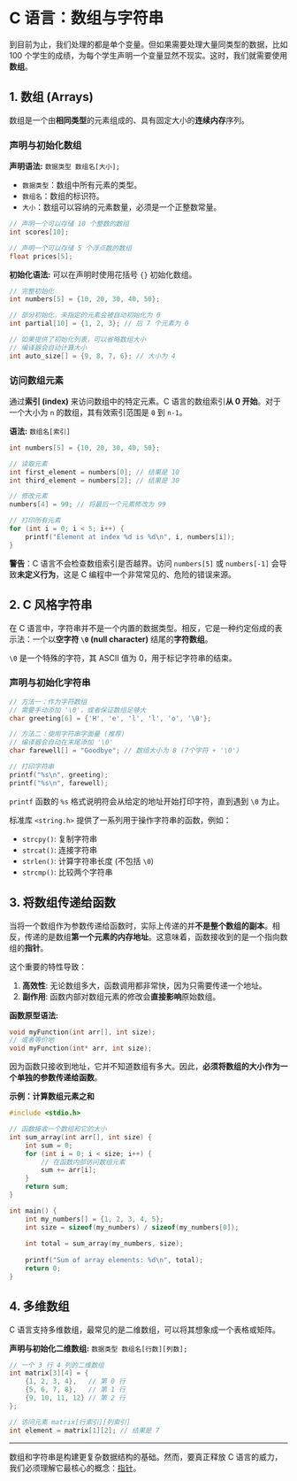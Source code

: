 # C 语言：数组与字符串

到目前为止，我们处理的都是单个变量。但如果需要处理大量同类型的数据，比如 100 个学生的成绩，为每个学生声明一个变量显然不现实。这时，我们就需要使用**数组**。

## 1. 数组 (Arrays)

数组是一个由**相同类型**的元素组成的、具有固定大小的**连续内存**序列。

### 声明与初始化数组

**声明语法:**
`数据类型 数组名[大小];`

- `数据类型`：数组中所有元素的类型。
- `数组名`：数组的标识符。
- `大小`：数组可以容纳的元素数量，必须是一个正整数常量。

```c
// 声明一个可以存储 10 个整数的数组
int scores[10]; 

// 声明一个可以存储 5 个浮点数的数组
float prices[5];
```

**初始化语法:**
可以在声明时使用花括号 `{}` 初始化数组。

```c
// 完整初始化
int numbers[5] = {10, 20, 30, 40, 50};

// 部分初始化，未指定的元素会被自动初始化为 0
int partial[10] = {1, 2, 3}; // 后 7 个元素为 0

// 如果提供了初始化列表，可以省略数组大小
// 编译器会自动计算大小
int auto_size[] = {9, 8, 7, 6}; // 大小为 4
```

### 访问数组元素

通过**索引 (index)** 来访问数组中的特定元素。C 语言的数组索引**从 0 开始**。对于一个大小为 `n` 的数组，其有效索引范围是 `0` 到 `n-1`。

**语法:**
`数组名[索引]`

```c
int numbers[5] = {10, 20, 30, 40, 50};

// 读取元素
int first_element = numbers[0]; // 结果是 10
int third_element = numbers[2]; // 结果是 30

// 修改元素
numbers[4] = 99; // 将最后一个元素修改为 99

// 打印所有元素
for (int i = 0; i < 5; i++) {
    printf("Element at index %d is %d\n", i, numbers[i]);
}
```

**警告**：C 语言不会检查数组索引是否越界。访问 `numbers[5]` 或 `numbers[-1]` 会导致**未定义行为**，这是 C 编程中一个非常常见的、危险的错误来源。

## 2. C 风格字符串

在 C 语言中，字符串并不是一个内置的数据类型。相反，它是一种约定俗成的表示法：一个以**空字符 `\0` (null character)** 结尾的**字符数组**。

`\0` 是一个特殊的字符，其 ASCII 值为 0，用于标记字符串的结束。

### 声明与初始化字符串

```c
// 方法一：作为字符数组
// 需要手动添加 '\0'，或者保证数组足够大
char greeting[6] = {'H', 'e', 'l', 'l', 'o', '\0'};

// 方法二：使用字符串字面量 (推荐)
// 编译器会自动在末尾添加 '\0'
char farewell[] = "Goodbye"; // 数组大小为 8 (7个字符 + '\0')

// 打印字符串
printf("%s\n", greeting);
printf("%s\n", farewell);
```
`printf` 函数的 `%s` 格式说明符会从给定的地址开始打印字符，直到遇到 `\0` 为止。

标准库 `<string.h>` 提供了一系列用于操作字符串的函数，例如：
- `strcpy()`: 复制字符串
- `strcat()`: 连接字符串
- `strlen()`: 计算字符串长度 (不包括 `\0`)
- `strcmp()`: 比较两个字符串

## 3. 将数组传递给函数

当将一个数组作为参数传递给函数时，实际上传递的并**不是整个数组的副本**。相反，传递的是数组**第一个元素的内存地址**。这意味着，函数接收到的是一个指向数组的**指针**。

这个重要的特性导致：
1.  **高效性**: 无论数组多大，函数调用都非常快，因为只需要传递一个地址。
2.  **副作用**: 函数内部对数组元素的修改会**直接影响**原始数组。

**函数原型语法:**
```c
void myFunction(int arr[], int size);
// 或者等价地
void myFunction(int* arr, int size);
```
因为函数只接收到地址，它并不知道数组有多大。因此，**必须将数组的大小作为一个单独的参数传递给函数**。

**示例：计算数组元素之和**
```c
#include <stdio.h>

// 函数接收一个数组和它的大小
int sum_array(int arr[], int size) {
    int sum = 0;
    for (int i = 0; i < size; i++) {
        // 在函数内部访问数组元素
        sum += arr[i];
    }
    return sum;
}

int main() {
    int my_numbers[] = {1, 2, 3, 4, 5};
    int size = sizeof(my_numbers) / sizeof(my_numbers[0]);
    
    int total = sum_array(my_numbers, size);
    
    printf("Sum of array elements: %d\n", total);
    return 0;
}
```

## 4. 多维数组

C 语言支持多维数组，最常见的是二维数组，可以将其想象成一个表格或矩阵。

**声明与初始化二维数组:**
`数据类型 数组名[行数][列数];`

```c
// 一个 3 行 4 列的二维数组
int matrix[3][4] = {
    {1, 2, 3, 4},   // 第 0 行
    {5, 6, 7, 8},   // 第 1 行
    {9, 10, 11, 12} // 第 2 行
};

// 访问元素 matrix[行索引][列索引]
int element = matrix[1][2]; // 结果是 7
```

---

数组和字符串是构建更复杂数据结构的基础。然而，要真正释放 C 语言的威力，我们必须理解它最核心的概念：[指针](c-pointers.md)。

